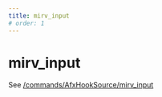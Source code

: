 ```yaml
---
title: mirv_input
# order: 1
---
```


# mirv_input

See [/commands/AfxHookSource/mirv_input](/commands/AfxHookSource/mirv_input)